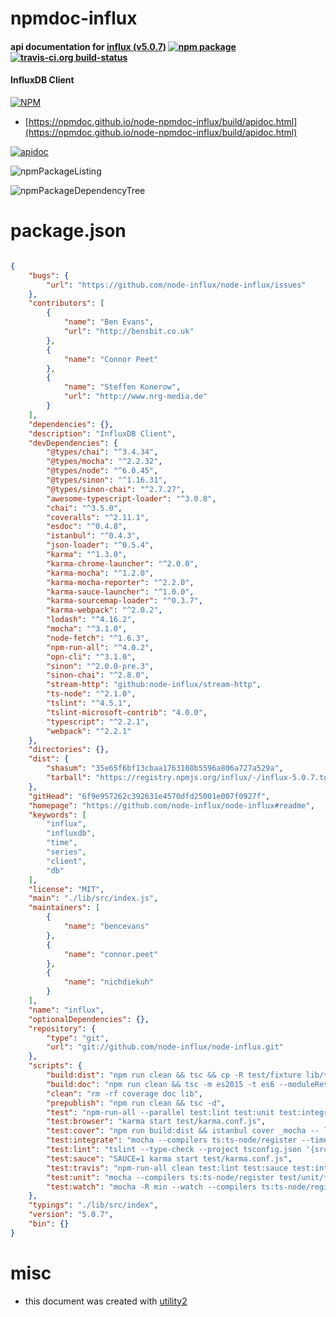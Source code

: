 # npmdoc-influx

#### api documentation for  [influx (v5.0.7)](https://github.com/node-influx/node-influx#readme)  [![npm package](https://img.shields.io/npm/v/npmdoc-influx.svg?style=flat-square)](https://www.npmjs.org/package/npmdoc-influx) [![travis-ci.org build-status](https://api.travis-ci.org/npmdoc/node-npmdoc-influx.svg)](https://travis-ci.org/npmdoc/node-npmdoc-influx)

#### InfluxDB Client

[![NPM](https://nodei.co/npm/influx.png?downloads=true&downloadRank=true&stars=true)](https://www.npmjs.com/package/influx)

- [https://npmdoc.github.io/node-npmdoc-influx/build/apidoc.html](https://npmdoc.github.io/node-npmdoc-influx/build/apidoc.html)

[![apidoc](https://npmdoc.github.io/node-npmdoc-influx/build/screenCapture.buildCi.browser.%252Ftmp%252Fbuild%252Fapidoc.html.png)](https://npmdoc.github.io/node-npmdoc-influx/build/apidoc.html)

![npmPackageListing](https://npmdoc.github.io/node-npmdoc-influx/build/screenCapture.npmPackageListing.svg)

![npmPackageDependencyTree](https://npmdoc.github.io/node-npmdoc-influx/build/screenCapture.npmPackageDependencyTree.svg)



# package.json

```json

{
    "bugs": {
        "url": "https://github.com/node-influx/node-influx/issues"
    },
    "contributors": [
        {
            "name": "Ben Evans",
            "url": "http://bensbit.co.uk"
        },
        {
            "name": "Connor Peet"
        },
        {
            "name": "Steffen Konerow",
            "url": "http://www.nrg-media.de"
        }
    ],
    "dependencies": {},
    "description": "InfluxDB Client",
    "devDependencies": {
        "@types/chai": "^3.4.34",
        "@types/mocha": "^2.2.32",
        "@types/node": "^6.0.45",
        "@types/sinon": "^1.16.31",
        "@types/sinon-chai": "^2.7.27",
        "awesome-typescript-loader": "^3.0.8",
        "chai": "^3.5.0",
        "coveralls": "^2.11.1",
        "esdoc": "^0.4.8",
        "istanbul": "^0.4.3",
        "json-loader": "^0.5.4",
        "karma": "^1.3.0",
        "karma-chrome-launcher": "^2.0.0",
        "karma-mocha": "^1.2.0",
        "karma-mocha-reporter": "^2.2.0",
        "karma-sauce-launcher": "^1.0.0",
        "karma-sourcemap-loader": "^0.3.7",
        "karma-webpack": "^2.0.2",
        "lodash": "^4.16.2",
        "mocha": "^3.1.0",
        "node-fetch": "^1.6.3",
        "npm-run-all": "^4.0.2",
        "opn-cli": "^3.1.0",
        "sinon": "^2.0.0-pre.3",
        "sinon-chai": "^2.8.0",
        "stream-http": "github:node-influx/stream-http",
        "ts-node": "^2.1.0",
        "tslint": "^4.5.1",
        "tslint-microsoft-contrib": "4.0.0",
        "typescript": "^2.2.1",
        "webpack": "^2.2.1"
    },
    "directories": {},
    "dist": {
        "shasum": "35e65f6bf13cbaa1763108b5596a806a727a529a",
        "tarball": "https://registry.npmjs.org/influx/-/influx-5.0.7.tgz"
    },
    "gitHead": "6f9e957262c392631e4570dfd25001e007f0927f",
    "homepage": "https://github.com/node-influx/node-influx#readme",
    "keywords": [
        "influx",
        "influxdb",
        "time",
        "series",
        "client",
        "db"
    ],
    "license": "MIT",
    "main": "./lib/src/index.js",
    "maintainers": [
        {
            "name": "bencevans"
        },
        {
            "name": "connor.peet"
        },
        {
            "name": "nichdiekuh"
        }
    ],
    "name": "influx",
    "optionalDependencies": {},
    "repository": {
        "type": "git",
        "url": "git://github.com/node-influx/node-influx.git"
    },
    "scripts": {
        "build:dist": "npm run clean && tsc && cp -R test/fixture lib/test",
        "build:doc": "npm run clean && tsc -m es2015 -t es6 --moduleResolution node && esdoc -c esdoc.json",
        "clean": "rm -rf coverage doc lib",
        "prepublish": "npm run clean && tsc -d",
        "test": "npm-run-all --parallel test:lint test:unit test:integrate",
        "test:browser": "karma start test/karma.conf.js",
        "test:cover": "npm run build:dist && istanbul cover _mocha -- lib/test/unit/*.test.js && opn coverage/lcov-report/index.html",
        "test:integrate": "mocha --compilers ts:ts-node/register --timeout 20000 test/integrate/*.test.ts",
        "test:lint": "tslint --type-check --project tsconfig.json '{src,test}/**/*.ts'",
        "test:sauce": "SAUCE=1 karma start test/karma.conf.js",
        "test:travis": "npm-run-all clean test:lint test:sauce test:integrate build:dist && istanbul cover _mocha --report lcovonly -- lib/test/unit/*.test.js",
        "test:unit": "mocha --compilers ts:ts-node/register test/unit/*.test.ts",
        "test:watch": "mocha -R min --watch --compilers ts:ts-node/register test/unit/*.test.ts"
    },
    "typings": "./lib/src/index",
    "version": "5.0.7",
    "bin": {}
}
```



# misc
- this document was created with [utility2](https://github.com/kaizhu256/node-utility2)
